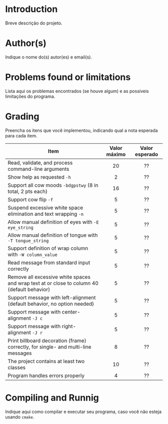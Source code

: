 ﻿# Introduction

<!-- TODO -->
Breve descrição do projeto.

# Author(s)

<!-- TODO -->
Indique o nome do(s) autor(es) e email(s).

# Problems found or limitations

<!-- TODO -->
Lista aqui os problemas encontrados (se houve algum) e as possíveis limitações do programa.

# Grading

<!-- TODO -->
Preencha os itens que você implementou, indicando qual a nota esperada para cada item.


Item     | Valor máximo   | Valor esperado
-------- | :-----: | :-----:
Read, validate, and process command-line arguments | 20 | ??
Show help as requested `-h` | 2 | ??
Support all cow moods `-bdgpstwy` (8 in total, 2 pts each)  | 16 | ??
Support cow flip `-f`    | 5 | ??
Suspend excessive white space elimination and text wrapping `-n` | 5 | ??
Allow manual definition of eyes with `-E eye_string` | 5 | ??
Allow manual definition of tongue with `-T tongue_string` | 5 | ??
Support definition of wrap column with `-W column_value` | 5 | ??
Read message from standard input correctly | 5 | ??
Remove all excessive white spaces and wrap text at or close to column 40 (default behavior) | 5 | ??
Support message with left-alignment (default behavior, no option needed) | 5 | ??
Support message with center-alignment `-J c` | 5 | ??
Support message with right-alignment `-J r` | 5 | ??
Print billboard decoration (frame) correctly, for single- and multi-line messages | 8 | ??
The project contains at least two classes | 10 | ??
Program handles errors properly | 4 | ??

# Compiling and Runnig

<!-- TODO -->
Indique aqui como compilar e executar seu programa, caso você não esteja usando `cmake`.
